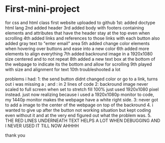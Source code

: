 # First-mini-project
for css and html class first website uploaded to github
1st: added doctype html lang
2nd added header
3rd added body with footers containing elements and attributes that have the header stay at the top even when scrolling
4th added links and references to those links with each button also added gray text to "enter email" area
5th added change color elements when hovering over buttons and ease into a new color
6th added more elements to align everything
7th added backround image in a 1920x1080 size centered and to not repeat 
8th added a new text box at the bottom of the webpage to indicate its the bottom and allow for scrolling
9th played with size and alignment for text
10th troubleshooted a lot


problems i had:
1: the send button didnt changed color or go to a link, turns out i was missing a ; and : in 2 lines of code
2: backround image never scaled to full screen when set to stretch fill 100% just used 1920x1080 pixel instead. just now realizing because i used a 1920x1080p monitor to code, my 1440p monitor makes the webpage have a white right side.
3: never got to add a image to the center of the webpage on top of the backround
4. i wanted to give up after the button not working situation but kept coding even without it and at the very end figured out what the problem was.
5. THE RED LINES UNDERNEATH TEXT HELPS A LOT WHEN DEBUGGING AND I NEVER USED IT TILL NOW AHHHH

thank you
